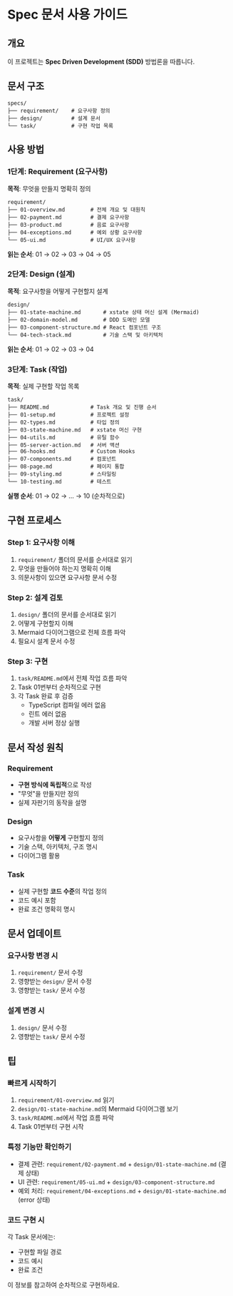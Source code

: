 # Spec 문서 사용 가이드

## 개요
이 프로젝트는 **Spec Driven Development (SDD)** 방법론을 따릅니다.

## 문서 구조

```
specs/
├── requirement/    # 요구사항 정의
├── design/         # 설계 문서
└── task/           # 구현 작업 목록
```

## 사용 방법

### 1단계: Requirement (요구사항)
**목적**: 무엇을 만들지 명확히 정의

```
requirement/
├── 01-overview.md        # 전체 개요 및 대원칙
├── 02-payment.md         # 결제 요구사항
├── 03-product.md         # 음료 요구사항
├── 04-exceptions.md      # 예외 상황 요구사항
└── 05-ui.md              # UI/UX 요구사항
```

**읽는 순서**: 01 → 02 → 03 → 04 → 05

### 2단계: Design (설계)
**목적**: 요구사항을 어떻게 구현할지 설계

```
design/
├── 01-state-machine.md       # xstate 상태 머신 설계 (Mermaid)
├── 02-domain-model.md        # DDD 도메인 모델
├── 03-component-structure.md # React 컴포넌트 구조
└── 04-tech-stack.md          # 기술 스택 및 아키텍처
```

**읽는 순서**: 01 → 02 → 03 → 04

### 3단계: Task (작업)
**목적**: 실제 구현할 작업 목록

```
task/
├── README.md             # Task 개요 및 진행 순서
├── 01-setup.md           # 프로젝트 설정
├── 02-types.md           # 타입 정의
├── 03-state-machine.md   # xstate 머신 구현
├── 04-utils.md           # 유틸 함수
├── 05-server-action.md   # 서버 액션
├── 06-hooks.md           # Custom Hooks
├── 07-components.md      # 컴포넌트
├── 08-page.md            # 페이지 통합
├── 09-styling.md         # 스타일링
└── 10-testing.md         # 테스트
```

**실행 순서**: 01 → 02 → ... → 10 (순차적으로)

## 구현 프로세스

### Step 1: 요구사항 이해
1. `requirement/` 폴더의 문서를 순서대로 읽기
2. 무엇을 만들어야 하는지 명확히 이해
3. 의문사항이 있으면 요구사항 문서 수정

### Step 2: 설계 검토
1. `design/` 폴더의 문서를 순서대로 읽기
2. 어떻게 구현할지 이해
3. Mermaid 다이어그램으로 전체 흐름 파악
4. 필요시 설계 문서 수정

### Step 3: 구현
1. `task/README.md`에서 전체 작업 흐름 파악
2. Task 01번부터 순차적으로 구현
3. 각 Task 완료 후 검증
   - TypeScript 컴파일 에러 없음
   - 린트 에러 없음
   - 개발 서버 정상 실행

## 문서 작성 원칙

### Requirement
- **구현 방식에 독립적**으로 작성
- "무엇"을 만들지만 정의
- 실제 자판기의 동작을 설명

### Design
- 요구사항을 **어떻게** 구현할지 정의
- 기술 스택, 아키텍처, 구조 명시
- 다이어그램 활용

### Task
- 실제 구현할 **코드 수준**의 작업 정의
- 코드 예시 포함
- 완료 조건 명확히 명시

## 문서 업데이트

### 요구사항 변경 시
1. `requirement/` 문서 수정
2. 영향받는 `design/` 문서 수정
3. 영향받는 `task/` 문서 수정

### 설계 변경 시
1. `design/` 문서 수정
2. 영향받는 `task/` 문서 수정

## 팁

### 빠르게 시작하기
1. `requirement/01-overview.md` 읽기
2. `design/01-state-machine.md`의 Mermaid 다이어그램 보기
3. `task/README.md`에서 작업 흐름 파악
4. Task 01번부터 구현 시작

### 특정 기능만 확인하기
- 결제 관련: `requirement/02-payment.md` + `design/01-state-machine.md` (결제 상태)
- UI 관련: `requirement/05-ui.md` + `design/03-component-structure.md`
- 예외 처리: `requirement/04-exceptions.md` + `design/01-state-machine.md` (error 상태)

### 코드 구현 시
각 Task 문서에는:
- 구현할 파일 경로
- 코드 예시
- 완료 조건

이 정보를 참고하여 순차적으로 구현하세요.

